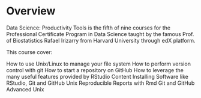 # Overview
Data Science: Productivity Tools is the fifth of nine courses for the Professional Certificate Program in Data Science taught by the famous Prof. of Biostatistics Rafael Irizarry from Harvard University through edX platform.

This course cover:

How to use Unix/Linux to manage your file system
How to perform version control with git
How to start a repository on GitHub
How to leverage the many useful features provided by RStudio
Content
Installing Software like RStudio, Git and GitHub
Unix
Reproducible Reports with Rmd
Git and GitHub
Advanced Unix
